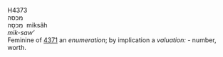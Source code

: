 <body>
  <p>H4373<br>  מכסה  <br> מִכסָה  ‎  miksâh  <br><i>mik-saw‘ </i><br>Feminine of <a href="h4371.htm">4371</a>  an <i>enumeration</i>; by implication a <i>valuation: - </i>number, worth.<br></p>
 </body>